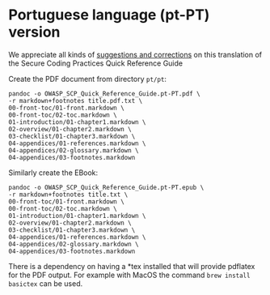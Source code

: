 # Portuguese language (pt-PT) version

We appreciate all kinds of [suggestions and corrections][issues] on this translation
of the Secure Coding Practices Quick Reference Guide

Create the PDF document from directory `pt/pt`:

```
pandoc -o OWASP_SCP_Quick_Reference_Guide.pt-PT.pdf \
-r markdown+footnotes title.pdf.txt \
00-front-toc/01-front.markdown \
00-front-toc/02-toc.markdown \
01-introduction/01-chapter1.markdown \
02-overview/01-chapter2.markdown \
03-checklist/01-chapter3.markdown \
04-appendices/01-references.markdown \
04-appendices/02-glossary.markdown \
04-appendices/03-footnotes.markdown
```

Similarly create the EBook:

```
pandoc -o OWASP_SCP_Quick_Reference_Guide.pt-PT.epub \
-r markdown+footnotes title.txt \
00-front-toc/01-front.markdown \
00-front-toc/02-toc.markdown \
01-introduction/01-chapter1.markdown \
02-overview/01-chapter2.markdown \
03-checklist/01-chapter3.markdown \
04-appendices/01-references.markdown \
04-appendices/02-glossary.markdown \
04-appendices/03-footnotes.markdown
```

There is a dependency on having a *tex installed that will provide pdflatex for the PDF output.
For example with MacOS the command `brew install basictex` can be used.

[issues]: https://github.com/OWASP/www-project-secure-coding-practices-quick-reference-guide/issues/new
